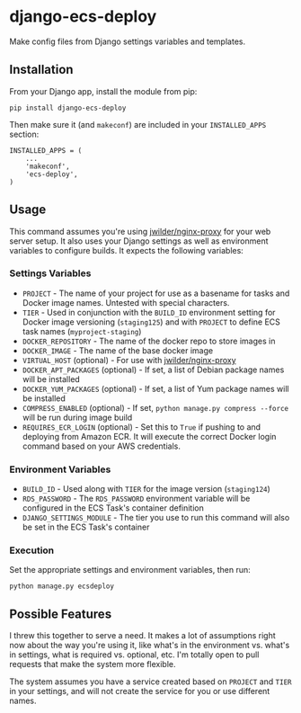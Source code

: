 # django-ecs-deploy

Make config files from Django settings variables and templates.

## Installation

From your Django app, install the module from pip:

	pip install django-ecs-deploy
	
Then make sure it (and `makeconf`) are included in your `INSTALLED_APPS` section:

	INSTALLED_APPS = (
		...
	    'makeconf',
	    'ecs-deploy',
	)

## Usage

This command assumes you're using [jwilder/nginx-proxy](https://github.com/jwilder/nginx-proxy) for your web server setup. It also uses your Django settings as well as environment variables to configure builds. It expects the following variables:

### Settings Variables

* `PROJECT` - The name of your project for use as a basename for tasks and Docker image names. Untested with special characters.
* `TIER` - Used in conjunction with the `BUILD_ID` environment setting for Docker image versioning (`staging125`) and with `PROJECT` to define ECS task names (`myproject-staging`)
* `DOCKER_REPOSITORY` - The name of the docker repo to store images in
* `DOCKER_IMAGE` - The name of the base docker image
* `VIRTUAL_HOST` (optional) - For use with [jwilder/nginx-proxy](https://github.com/jwilder/nginx-proxy)
* `DOCKER_APT_PACKAGES` (optional) - If set, a list of Debian package names will be installed
* `DOCKER_YUM_PACKAGES` (optional) - If set, a list of Yum package names will be installed
* `COMPRESS_ENABLED` (optional) - If set, `python manage.py compress --force` will be run during image build
* `REQUIRES_ECR_LOGIN` (optional) - Set this to `True` if pushing to and deploying from Amazon ECR. It will execute the correct Docker login command based on your AWS credentials.

### Environment Variables

* `BUILD_ID` - Used along with `TIER` for the image version (`staging124`)
* `RDS_PASSWORD` - The `RDS_PASSWORD` environment variable will be configured in the ECS Task's container definition
* `DJANGO_SETTINGS_MODULE` - The tier you use to run this command will also be set in the ECS Task's container

### Execution

Set the appropriate settings and environment variables, then run:

	python manage.py ecsdeploy

## Possible Features

I threw this together to serve a need. It makes a lot of assumptions right now about the way you're using it, like what's in the environment vs. what's in settings, what is required vs. optional, etc. I'm totally open to pull requests that make the system more flexible.

The system assumes you have a service created based on `PROJECT` and `TIER` in your settings, and will not create the service for you or use different names.
